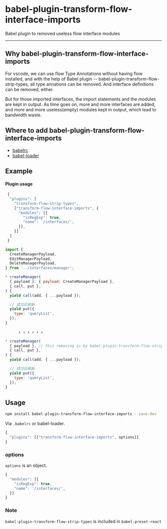 # babel-plugin-transform-flow-interface-imports

Babel plugin to removed useless flow interface modules

----

## Why babel-plugin-transform-flow-interface-imports

For vscode, we can use flow Type Annotations without having flow installed, and with the help of Babel plugin -- babel-plugin-transform-flow-strip-types, all type annations can be removed. And interface definitions can be removed, either.

But for those imported interfaces, the import statements and the modules are kept in output. As time goes on, more and more interfaces are added, and more and more useless(empty) modules kept in output, which lead to bandwidth waste.  

## Where to add babel-plugin-transform-flow-interface-imports

- [babelrc](https://babeljs.io/docs/usage/babelrc/)
- [babel-loader](https://github.com/babel/babel-loader)

## Example

#### Plugin usage

``` javascript
 {
  "plugins": [
    "transform-flow-strip-types",
    ["transform-flow-interface-imports", {
      "modules": [{
        "isRegExp": true,
        "name": '/interfaces/',
      }],
    }]
  ]
 }
```

```javascript
import {
  CreateManagerPayload,
  EditManagerPayload,
  DeleteManagerPayload,
} from '../interfaces/manager';

* createManager(
  { payload }: { payload: CreateManagerPayload },
  { call, put },
) {
  yield call(add, { ...payload });

  // 成功后刷新
  yield put({
    type: 'queryList',
  });
}

      ↓ ↓ ↓ ↓ ↓ ↓
      
* createManager(
  { payload }, // this removing is by babel-plugin-transform-flow-strip-types
  { call, put },
) {
  yield call(add, { ...payload });

  // 成功后刷新
  yield put({
    type: 'queryList',
  });
}
```

## Usage

```bash
npm install babel-plugin-transform-flow-interface-imports --save-dev
```

Via `.babelrc` or babel-loader.

```js
{
  "plugins": [["transform-flow-interface-imports", options]]
}
```

### options

`options` is an object.

```javascript
{
  "modules": [{
    "isRegExp": true,
    "name": '/interfaces/',
  }]
}
```
### Note

`babel-plugin-transform-flow-strip-types` is included in `babel-preset-react`